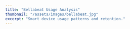 ```yaml
---
title: "Bellabeat Usage Analysis"
thumbnail: "/assets/images/bellabeat.jpg"
excerpt: "Smart device usage patterns and retention."
---
```


